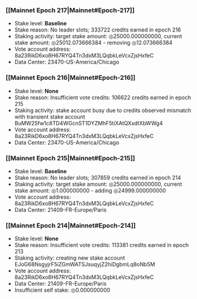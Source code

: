 ### [[Mainnet Epoch 217|Mainnet#Epoch-217]]
* Stake level: **Baseline**
* Stake reason: No leader slots; 333722 credits earned in epoch 216
* Staking activity: target stake amount: ◎25000.000000000, current stake amount: ◎25012.073666384 - removing ◎12.073666384
* Vote account address: 8a23RikD6xo8H67RYQ4Tn3dxM3LQqbkLeVcxZjsHxfeC
* Data Center: 23470-US-America/Chicago
### [[Mainnet Epoch 216|Mainnet#Epoch-216]]
* Stake level: **None**
* Stake reason: Insufficient vote credits: 106622 credits earned in epoch 215
* Staking activity: stake account busy due to credits observed mismatch with transient stake account BuMW25fw1c8TD4WGcnST1DYZMhF5tiXAtQXxdtXbWWg4
* Vote account address: 8a23RikD6xo8H67RYQ4Tn3dxM3LQqbkLeVcxZjsHxfeC
* Data Center: 23470-US-America/Chicago
### [[Mainnet Epoch 215|Mainnet#Epoch-215]]
* Stake level: **Baseline**
* Stake reason: No leader slots; 307859 credits earned in epoch 214
* Staking activity: target stake amount: ◎25000.000000000, current stake amount: ◎1.000000000 - adding ◎24999.000000000
* Vote account address: 8a23RikD6xo8H67RYQ4Tn3dxM3LQqbkLeVcxZjsHxfeC
* Data Center: 21409-FR-Europe/Paris
### [[Mainnet Epoch 214|Mainnet#Epoch-214]]
* Stake level: **None**
* Stake reason: Insufficient vote credits: 113381 credits earned in epoch 213
* Staking activity: creating new stake account EJoG68NsgyjrF5iZGmWATSJsuqyjZ2hiDgbmLq8oNb5M
* Vote account address: 8a23RikD6xo8H67RYQ4Tn3dxM3LQqbkLeVcxZjsHxfeC
* Data Center: 21409-FR-Europe/Paris
* Insufficient self stake: ◎0.000000000